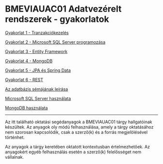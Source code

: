 # BMEVIAUAC01 Adatvezérelt rendszerek - gyakorlatok

[Gyakorlat 1 - Tranzakciókezelés](Gyak1-Tranzakciok/README.md)

[Gyakorlat 2 - Microsoft SQL Server programozása](Gyak2-MSSQL/README.md)

[Gyakorlat 3 - Entity Framework](Gyak3-EF/README.md)

[Gyakorlat 4 - MongoDB](Gyak4-MongoDB/README.md)

[Gyakorlat 5 - JPA és Spring Data](Gyak5-JPA/README.md)

[Gyakorlat 6 - REST](Gyak6-REST/README.md)

[Az adatbázis sémájának leírása](Adatbazis/sema.md)

[Microsoft SQL Server használata](Adatbazis/mssql-server.md)

[MongoDB használata](Adatbazis/mongodb.md)

---

Az itt található oktatási segédanyagok a BMEVIAUAC01 tárgy hallgatóinak készültek. Az anyagok oly módú felhasználása, amely a tárgy oktatásához nem szorosan kapcsolódik, csak a szerző(k) és a forrás megjelölésével történhet.

Az anyagok a tárgy keretében oktatott kontextusban értelmezhetőek. Az anyagokért egyéb felhasználás esetén a szerző(k) felelősséget nem vállalnak.
